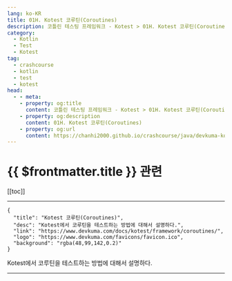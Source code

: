 ```yaml
---
lang: ko-KR
title: 01H. Kotest 코루틴(Coroutines)
description: 코틀린 테스팅 프레임워크 - Kotest > 01H. Kotest 코루틴(Coroutines)
category: 
  - Kotlin
  - Test
  - Kotest
tag: 
  - crashcourse
  - kotlin
  - test
  - kotest
head:
  - - meta:
    - property: og:title
      content: 코틀린 테스팅 프레임워크 - Kotest > 01H. Kotest 코루틴(Coroutines)
    - property: og:description
      content: 01H. Kotest 코루틴(Coroutines)
    - property: og:url
      content: https://chanhi2000.github.io/crashcourse/java/devkuma-kotest/01-kotest-framework/01H.html
---
```


# {{ $frontmatter.title }} 관련

[[toc]]

---

```component VPCard
{
  "title": "Kotest 코루틴(Coroutines)",
  "desc": "Kotest에서 코루틴을 테스트하는 방법에 대해서 설명하다.",
  "link": "https://www.devkuma.com/docs/kotest/framework/coroutines/",
  "logo": "https://www.devkuma.com/favicons/favicon.ico",
  "background": "rgba(48,99,142,0.2)"
}
```

Kotest에서 코루틴을 테스트하는 방법에 대해서 설명하다.

---

<TagLinks />